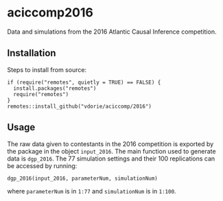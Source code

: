 aciccomp2016
============

Data and simulations from the 2016 Atlantic Causal Inference competition.

## Installation

Steps to install from source:

    if (require("remotes", quietly = TRUE) == FALSE) {
      install.packages("remotes")
      require("remotes")
    }
    remotes::install_github("vdorie/aciccomp/2016")

## Usage

The raw data given to contestants in the 2016 competition is exported by the package in the object `input_2016`. The main function used to generate data is `dgp_2016`. The 77 simulation settings and their 100 replications can be accessed by running:

    dgp_2016(input_2016, parameterNum, simulationNum)

where `parameterNum` is in `1:77` and `simulationNum` is in `1:100`.
